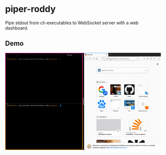 # piper-roddy
Pipe stdout from cli-executables to WebSocket server with a web dashboard.

## Demo
![Demo](https://github.com/bitterbit/piper-roddy/raw/master/imgs/demo.gif)
